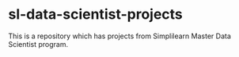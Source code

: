 # sl-data-scientist-projects
This is a repository which has projects from Simplilearn Master Data Scientist program.
